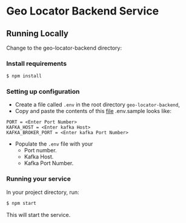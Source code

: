 # Geo Locator Backend Service

## Running Locally

Change to the geo-locator-backend directory:

### Install requirements

```bash
$ npm install
```

### Setting up configuration

- Create a file called `.env` in the root directory `geo-locator-backend`,
- Copy and paste the contents of this [file](.env.sample)
.env.sample looks like:

```text
PORT = <Enter Port Number>
KAFKA_HOST = <Enter kafka Host>
KAFKA_BROKER_PORT = <Enter kafka Port Number>
```

- Populate the `.env` file with your 
    - Port number.
    - Kafka Host.
    - Kafka Port Number.

### Running your service

In your project directory, run:

```bash
$ npm start
```

This will start the service.

